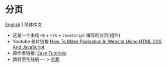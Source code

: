 # 分页 
 [English](https://github.com/Ashuai-jpg/pagination) | 简体中文
- 这是一个由纯 `H5` + `CSS` + `JavaScript` 编写的分页(组件)
- Youtube 影片链接 [How To Make Pagination In Website Using HTML CSS And JavaScript](https://www.youtube.com/watch?v=Ejdir7bwCpk)
- 原作者链接: [Easy Tutorials](https://www.youtube.com/@EasyTutorialsVideo)
- 跳转至在线版--- $\gt$ <a href="https://ashuai-jpg.github.io/pagination/" target="_blank">点我</a>
